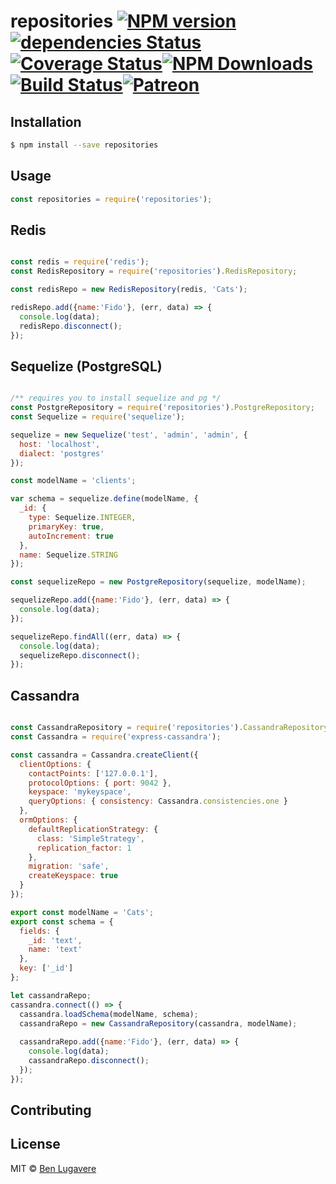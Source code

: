 # repositories [![NPM version][npm-image]][npm-url][![dependencies Status](https://david-dm.org/blugavere/node-repositories/status.svg)](https://david-dm.org/blugavere/node-repositories) [![Coverage Status](https://coveralls.io/repos/github/blugavere/node-repositories/badge.svg?branch=master)](https://coveralls.io/github/blugavere/node-repositories?branch=master)[![NPM Downloads](https://img.shields.io/npm/dm/repositories.svg?style=flat)](https://www.npmjs.com/package/repositories)[![Build Status](https://travis-ci.org/blugavere/node-repositories.svg?branch=master)](https://travis-ci.org/blugavere/node-repositories)[![Patreon](https://img.shields.io/badge/patreon-support%20the%20author-blue.svg)](https://www.patreon.com/blugavere)

## Installation 

```sh
$ npm install --save repositories
```

## Usage

```js
const repositories = require('repositories');
```

## Redis
```js

const redis = require('redis');
const RedisRepository = require('repositories').RedisRepository;

const redisRepo = new RedisRepository(redis, 'Cats');

redisRepo.add({name:'Fido'}, (err, data) => {
  console.log(data);
  redisRepo.disconnect();
});

```

## Sequelize (PostgreSQL)

```js

/** requires you to install sequelize and pg */
const PostgreRepository = require('repositories').PostgreRepository;
const Sequelize = require('sequelize');

sequelize = new Sequelize('test', 'admin', 'admin', {
  host: 'localhost',
  dialect: 'postgres'
});

const modelName = 'clients';

var schema = sequelize.define(modelName, {
  _id: {
    type: Sequelize.INTEGER,
    primaryKey: true,
    autoIncrement: true
  },
  name: Sequelize.STRING
});

const sequelizeRepo = new PostgreRepository(sequelize, modelName);

sequelizeRepo.add({name:'Fido'}, (err, data) => {
  console.log(data);
});

sequelizeRepo.findAll((err, data) => {
  console.log(data);
  sequelizeRepo.disconnect();
});

```

## Cassandra
```js

const CassandraRepository = require('repositories').CassandraRepository;
const Cassandra = require('express-cassandra');

const cassandra = Cassandra.createClient({
  clientOptions: {
    contactPoints: ['127.0.0.1'],
    protocolOptions: { port: 9042 },
    keyspace: 'mykeyspace',
    queryOptions: { consistency: Cassandra.consistencies.one }
  },
  ormOptions: {
    defaultReplicationStrategy: {
      class: 'SimpleStrategy',
      replication_factor: 1
    },
    migration: 'safe',
    createKeyspace: true
  }
});

export const modelName = 'Cats';
export const schema = {
  fields: {
    _id: 'text',
    name: 'text'
  },
  key: ['_id']
};

let cassandraRepo;
cassandra.connect(() => {
  cassandra.loadSchema(modelName, schema);
  cassandraRepo = new CassandraRepository(cassandra, modelName);
  
  cassandraRepo.add({name:'Fido'}, (err, data) => {
    console.log(data);
    cassandraRepo.disconnect();
  });
});


```


## Contributing

## License

MIT © [Ben Lugavere]()


[npm-image]: https://badge.fury.io/js/repositories.svg
[npm-url]: https://npmjs.org/package/repositories
[travis-image]: https://travis-ci.org/blugavere/repositories.svg?branch=master
[travis-url]: https://travis-ci.org/blugavere/repositories
[daviddm-image]: https://david-dm.org/blugavere/repositories.svg?theme=shields.io
[daviddm-url]: https://david-dm.org/blugavere/repositories
[coveralls-image]: https://coveralls.io/repos/blugavere/repositories/badge.svg
[coveralls-url]: https://coveralls.io/r/blugavere/repositories
